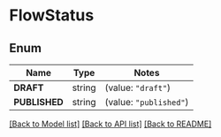 # FlowStatus

## Enum
Name | Type | Notes
------------ | ------------- | -------------
**DRAFT** | string | (value: `"draft"`)
**PUBLISHED** | string | (value: `"published"`)


[[Back to Model list]](../README.md#documentation-for-models) [[Back to API list]](../README.md#documentation-for-api-endpoints) [[Back to README]](../README.md)


